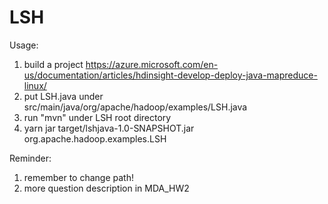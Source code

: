 # LSH
Usage:
1. build a project https://azure.microsoft.com/en-us/documentation/articles/hdinsight-develop-deploy-java-mapreduce-linux/
2. put LSH.java under src/main/java/org/apache/hadoop/examples/LSH.java
3. run "mvn" under LSH root directory
4. yarn jar target/lshjava-1.0-SNAPSHOT.jar org.apache.hadoop.examples.LSH 

Reminder:
1. remember to change path!
2. more question description in MDA_HW2
